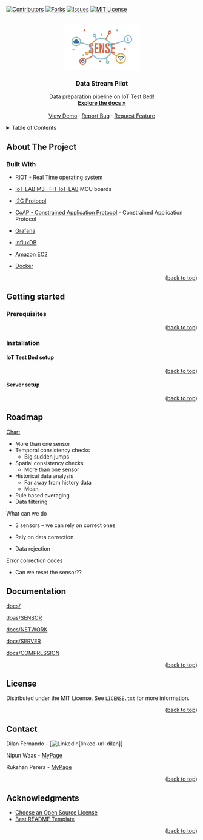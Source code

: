 [![Contributors][contributors-shield]][contributors-url]
[![Forks][forks-shield]][forks-url]
[![Issues][issues-shield]][issues-url]
[![MIT License][license-shield]][license-url]


<!-- PROJECT LOGO -->
<br />
<div align="center">
  <a href="https://github.com/sense-iot/DataStreamPilot/blob/main/README.md">
    <img src="images/logo.png" alt="Logo" width="200">
  </a>

  <h3 align="center">Data Stream Pilot</h3>

  <p align="center">
    Data preparation pipeline on IoT Test Bed!
    <br />
    <a href="https://github.com/sense-iot/DataStreamPilot"><strong>Explore the docs »</strong></a>
    <br />
    <br />
    <a href="https://www.youtube.com/watch?v=Y-Kq7G6Sz5Q">View Demo</a>
    ·
    <a href="https://github.com/sense-iot/DataStreamPilot/issues">Report Bug</a>
    ·
    <a href="https://github.com/sense-iot/DataStreamPilot/issues">Request Feature</a>
  </p>
</div>

<!-- TABLE OF CONTENTS -->
<details>
  <summary>Table of Contents</summary>
  <ol>
    <li>
      <a href="#about-the-project">About The Project</a>
      <ul>
        <li><a href="#built-with">Built With</a></li>
      </ul>
    </li>
    <li>
      <a href="#getting-started">Getting Started</a>
      <ul>
        <li><a href="#prerequisites">Prerequisites</a></li>
        <li><a href="#installation">Installation</a></li>
      </ul>
    </li>
    <li><a href="#roadmap">Roadmap</a></li>
    <li><a href="#Documentation">Documentation</a></li>
    <li><a href="#license">License</a></li>
    <li><a href="#contact">Contact</a></li>
    <li><a href="#acknowledgments">Acknowledgments</a></li>
  </ol>
</details>

## About The Project


### Built With

* [RIOT - Real Time operating system](https://www.riot-os.org/)

* [IoT-LAB M3 · FIT IoT-LAB](https://www.iot-lab.info/docs/boards/iot-lab-m3/) MCU boards

* [I2C Protocol](https://en.wikipedia.org/wiki/I%C2%B2C)

* [CoAP - Constrained Application Protocol](https://en.wikipedia.org/wiki/Constrained_Application_Protocol) - Constrained Application Protocol

* [Grafana](https://grafana.com/)

* [InfluxDB](https://www.influxdata.com/glossary/nosql-database/)

* [Amazon EC2](https://aws.amazon.com/ec2/)

* [Docker](https://www.docker.com/)

<p align="right">(<a href="#readme-top">back to top</a>)</p>

## Getting started

### Prerequisites


<p align="right">(<a href="#readme-top">back to top</a>)</p>

### Installation

#### IoT Test Bed setup


<p align="right">(<a href="#readme-top">back to top</a>)</p>

#### Server setup

<p align="right">(<a href="#readme-top">back to top</a>)</p>

## Roadmap
<a href="https://lucid.app/documents/embedded/a633abe1-4224-4045-9147-177685a1603f?invitationId=inv_e597e54b-fb08-4f05-bf6e-cfac77241e66#"> Chart </a>

- More than one sensor 
- Temporal consistency checks 
  - Big sudden jumps 
- Spatial consistency checks 
  - More than one sensor 
- Historical data analysis 
  - Far away from history data 
  - Mean,  
- Rule based averaging 
- Data filtering 

What can we do 

- 3 sensors – we can rely on correct ones 

- Rely on data correction  

- Data rejection 

 Error correction codes 

- Can we reset the sensor?? 


<!-- DOCUMENTATION -->
## Documentation

[docs/](docs/README.md)

[doas/SENSOR](docs/SENSOR.md)

[docs/NETWORK](docs/NETWORK.md)

[docs/SERVER](docs/SERVER.md)

[docs/COMPRESSION](docs/COMPRESSION.md)

<p align="right">(<a href="#readme-top">back to top</a>)</p>

<!-- LICENSE -->
## License

Distributed under the MIT License. See `LICENSE.txt` for more information.

<p align="right">(<a href="#readme-top">back to top</a>)</p>


<!-- CONTACT -->
## Contact

Dilan Fernando - [![LinkedIn][linkedin-shield][linked-url-dilan]]

Nipun Waas - [MyPage](https://waasnipun.github.io/#contact)

Rukshan Perera - [MyPage](https://www.krvperera.com/#contact)


<p align="right">(<a href="#readme-top">back to top</a>)</p>



<!-- ACKNOWLEDGMENTS -->
## Acknowledgments

* [Choose an Open Source License](https://choosealicense.com)
* [Best README Template](https://github.com/othneildrew/Best-README-Template)

<p align="right">(<a href="#readme-top">back to top</a>)</p>


<!-- MARKDOWN LINKS & IMAGES -->
<!-- https://www.markdownguide.org/basic-syntax/#reference-style-links -->
[contributors-shield]: https://img.shields.io/github/contributors/sense-iot/DataStreamPilot.svg?style=plastic
[contributors-url]: https://github.com/sense-iot/DataStreamPilot/graphs/contributors
[forks-shield]: https://img.shields.io/github/forks/sense-iot/DataStreamPilot.svg?style=plastic
[forks-url]: https://github.com/sense-iot/DataStreamPilot/network/members
[stars-shield]: https://img.shields.io/github/stars/sense-iot/DataStreamPilot.svg?style=plastic
[stars-url]: https://github.com/sense-iot/DataStreamPilot/stargazers
[issues-shield]: https://img.shields.io/github/issues/sense-iot/DataStreamPilot.svg?style=plastic
[issues-url]: https://github.com/sense-iot/DataStreamPilot/issues
[license-shield]: https://img.shields.io/github/license/sense-iot/DataStreamPilot.svg?style=plastic
[license-url]: https://github.com/sense-iot/DataStreamPilot/blob/master/LICENSE.txt
[product-screenshot]: images/screenshot.png
[Next.js]: https://img.shields.io/badge/next.js-000000?style=plastic&logo=nextdotjs&logoColor=white
[Next-url]: https://nextjs.org/
[React.js]: https://img.shields.io/badge/React-20232A?style=plastic&logo=react&logoColor=61DAFB
[React-url]: https://reactjs.org/
[Vue.js]: https://img.shields.io/badge/Vue.js-35495E?style=plastic&logo=vuedotjs&logoColor=4FC08D
[Vue-url]: https://vuejs.org/
[linkedin-shield]: https://img.shields.io/badge/-LinkedIn-black.svg?style=for-the-badge&logo=linkedin&colorB=555
[linkedin-url-dilan]: https://www.linkedin.com/in/dilan-fernando-78a875155/
